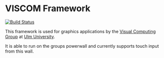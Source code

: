 # VISCOM Framework

[![Build Status](https://travis-ci.com/viscom-ulm/viscom_framework.svg?branch=develop)](https://travis-ci.com/viscom-ulm/viscom_framework)

This framework is used for graphics applications by the [Visual Computing Group](https://www.uni-ulm.de/en/in/mi/mi-forschung/viscom.html) at [Ulm University](https://www.uni-ulm.de/en/).

It is able to run on the groups powerwall and currently supports touch input from this wall.
